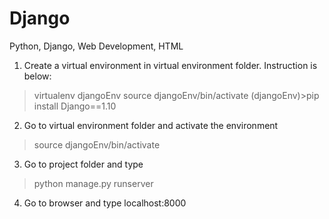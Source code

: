 # Django
Python, Django, Web Development, HTML

1) Create a virtual environment in virtual environment folder. Instruction is below:
> virtualenv djangoEnv
> source djangoEnv/bin/activate
(djangoEnv)>pip install Django==1.10

2) Go to virtual environment folder and activate the environment
  > source djangoEnv/bin/activate
  
3) Go to project folder and type 
  > python manage.py runserver

4) Go to browser and type localhost:8000
